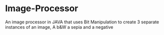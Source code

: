 # Image-Processor
An image processor in JAVA that uses Bit Manipulation to create 3 separate instances of an image, A b&amp;W a sepia and a negative 
